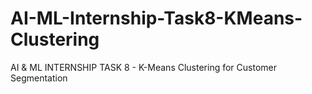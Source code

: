 # AI-ML-Internship-Task8-KMeans-Clustering
AI &amp; ML INTERNSHIP TASK 8 - K-Means Clustering for Customer Segmentation
